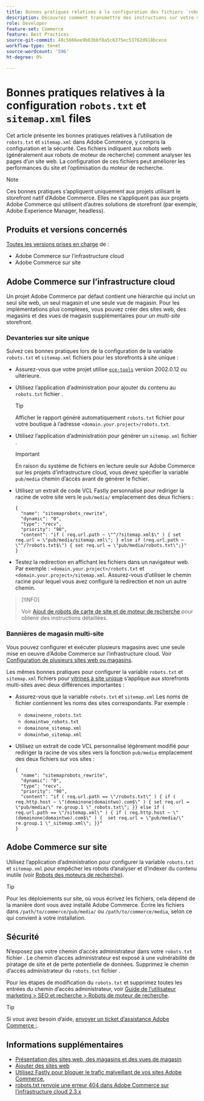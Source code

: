 ```yaml
---
title: Bonnes pratiques relatives à la configuration des fichiers `robots.txt` et `sitemap.xml`
description: Découvrez comment transmettre des instructions sur votre site Adobe Commerce aux moteurs de recherche web.
role: Developer
feature-set: Commerce
feature: Best Practices
source-git-commit: 48c5666ee9b83bbf8a5c6375ec53762d918bcece
workflow-type: tm+mt
source-wordcount: '596'
ht-degree: 0%

---
```



# Bonnes pratiques relatives à la configuration `robots.txt` et `sitemap.xml` files

Cet article présente les bonnes pratiques relatives à l’utilisation de `robots.txt` et `sitemap.xml` dans Adobe Commerce, y compris la configuration et la sécurité. Ces fichiers indiquent aux robots web (généralement aux robots de moteur de recherche) comment analyser les pages d’un site web. La configuration de ces fichiers peut améliorer les performances du site et l’optimisation du moteur de recherche.

>[!NOTE]
>
>Ces bonnes pratiques s’appliquent uniquement aux projets utilisant le storefront natif d’Adobe Commerce. Elles ne s’appliquent pas aux projets Adobe Commerce qui utilisent d’autres solutions de storefront (par exemple, Adobe Experience Manager, headless).

## Produits et versions concernés

[Toutes les versions prises en charge](../../../release/versions.md) de :

- Adobe Commerce sur l’infrastructure cloud
- Adobe Commerce sur site

## Adobe Commerce sur l’infrastructure cloud

Un projet Adobe Commerce par défaut contient une hiérarchie qui inclut un seul site web, un seul magasin et une seule vue de magasin. Pour les implémentations plus complexes, vous pouvez créer des sites web, des magasins et des vues de magasin supplémentaires pour un _multi-site_ storefront.

### Devanteries sur site unique

Suivez ces bonnes pratiques lors de la configuration de la variable `robots.txt` et `sitemap.xml` fichiers pour les storefronts à site unique :

- Assurez-vous que votre projet utilise [`ece-tools`](https://devdocs.magento.com/cloud/release-notes/ece-release-notes.html) version 2002.0.12 ou ultérieure.
- Utilisez l’application d’administration pour ajouter du contenu au `robots.txt` fichier .

   >[!TIP]
   >
   >Afficher le rapport généré automatiquement `robots.txt` fichier pour votre boutique à l’adresse `<domain.your.project>/robots.txt`.

- Utilisez l’application d’administration pour générer un `sitemap.xml` fichier .

   >[!IMPORTANT]
   >
   >En raison du système de fichiers en lecture seule sur Adobe Commerce sur les projets d’infrastructure cloud, vous devez spécifier la variable `pub/media` chemin d’accès avant de générer le fichier.

- Utilisez un extrait de code VCL Fastly personnalisé pour rediriger la racine de votre site vers le `pub/media/` emplacement des deux fichiers :

   ```vcl
   {
     "name": "sitemaprobots_rewrite",
     "dynamic": "0",
     "type": "recv",
     "priority": "90",
     "content": "if ( req.url.path ~ \"^/?sitemap.xml$\" ) { set req.url = \"pub/media/sitemap.xml\"; } else if (req.url.path ~ \"^/?robots.txt$\") { set req.url = \"pub/media/robots.txt\";}"
   }
   ```

- Testez la redirection en affichant les fichiers dans un navigateur web. Par exemple : `<domain.your.project>/robots.txt` et `<domain.your.project>/sitemap.xml`. Assurez-vous d’utiliser le chemin racine pour lequel vous avez configuré la redirection et non un autre chemin.

>[!INFO]
>
>Voir [Ajout de robots de carte de site et de moteur de recherche](https://devdocs.magento.com/cloud/trouble/robots-sitemap.html) pour obtenir des instructions détaillées.


### Bannières de magasin multi-site

Vous pouvez configurer et exécuter plusieurs magasins avec une seule mise en oeuvre d’Adobe Commerce sur l’infrastructure cloud. Voir [Configuration de plusieurs sites web ou magasins](https://devdocs.magento.com/cloud/project/project-multi-sites.html).

Les mêmes bonnes pratiques pour configurer la variable `robots.txt` et `sitemap.xml` fichiers pour [vitrines à site unique](#single-site-storefronts) s’applique aux storefronts multi-sites avec deux différences importantes :

- Assurez-vous que la variable `robots.txt` et `sitemap.xml` Les noms de fichier contiennent les noms des sites correspondants. Par exemple :
   - `domaineone_robots.txt`
   - `domaintwo_robots.txt`
   - `domainone_sitemap.xml`
   - `domaintwo_sitemap.xml`

- Utilisez un extrait de code VCL personnalisé légèrement modifié pour rediriger la racine de vos sites vers la fonction `pub/media` emplacement des deux fichiers sur vos sites :

   ```vcl
   {
     "name": "sitemaprobots_rewrite",
     "dynamic": "0",
     "type": "recv",
     "priority": "90",
     "content": "if ( req.url.path == \"/robots.txt\" ) { if ( req.http.host ~ \"(domainone|domaintwo).com$\" ) { set req.url = \"pub/media/\" re.group.1 \"_robots.txt\"; }} else if ( req.url.path == \"/sitemap.xml\" ) { if ( req.http.host ~ \"(domainone|domaintwo).com$\" ) {  set req.url = \"pub/media/\" re.group.1 \"_sitemap.xml\"; }}"
   }
   ```

## Adobe Commerce sur site

Utilisez l’application d’administration pour configurer la variable `robots.txt` et `sitemap.xml` pour empêcher les robots d’analyser et d’indexer du contenu inutile (voir [Robots des moteurs de recherche](https://experienceleague.adobe.com/docs/commerce-admin/marketing/seo/seo-overview.html#search-engine-robots)).

>[!TIP]
>
>Pour les déploiements sur site, où vous écrivez les fichiers, cela dépend de la manière dont vous avez installé Adobe Commerce. Écrire les fichiers dans `/path/to/commerce/pub/media/` ou `/path/to/commerce/media`, selon ce qui convient à votre installation.

## Sécurité

N’exposez pas votre chemin d’accès administrateur dans votre `robots.txt` fichier . Le chemin d’accès administrateur est exposé à une vulnérabilité de piratage de site et de perte potentielle de données. Supprimez le chemin d’accès administrateur du `robots.txt` fichier .

Pour les étapes de modification du `robots.txt` et supprimez toutes les entrées du chemin d’accès administrateur, voir [Guide de l’utilisateur marketing > SEO et recherche > Robots de moteur de recherche](https://experienceleague.adobe.com/docs/commerce-admin/marketing/seo/seo-overview.html#search-engine-robots).

>[!TIP]
>
>Si vous avez besoin d’aide, [envoyer un ticket d’assistance Adobe Commerce ;](https://experienceleague.adobe.com/docs/commerce-knowledge-base/kb/help-center-guide/magento-help-center-user-guide.md#submit-ticket).

## Informations supplémentaires

- [Présentation des sites web, des magasins et des vues de magasin](https://devdocs.magento.com/cloud/configure/configure-best-practices.html#sites)
- [Ajouter des sites web](https://docs.magento.com/user-guide/stores/stores-all-create-website.html)
- [Utilisez Fastly pour bloquer le trafic malveillant de vos sites Adobe Commerce.](https://devdocs.magento.com/cloud/cdn/fastly-vcl-blocking.html)
- [robots.txt renvoie une erreur 404 dans Adobe Commerce sur l’infrastructure cloud 2.3.x](https://experienceleague.adobe.com/docs/commerce-knowledge-base/kb/troubleshooting/miscellaneous/robots.txt-gives-404-error-magento-commerce-cloud-2.3.x.md)
